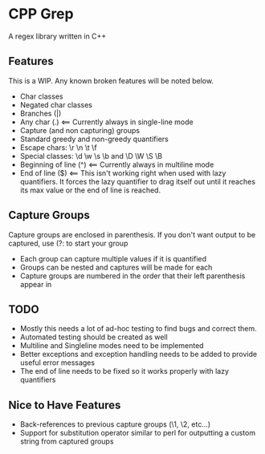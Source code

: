 # CPP Grep

A regex library written in C++


## Features

This is a WIP. Any known broken features will be noted below.

- Char classes
- Negated char classes
- Branches (|)
- Any char (.) <== Currently always in single-line mode
- Capture (and non capturing) groups
- Standard greedy and non-greedy quantifiers
- Escape chars: \r \n \t \f
- Special classes: \d \w \s \b and \D \W \S \B
- Beginning of line (^)	<== Currently always in multiline mode
- End of line ($) 		<== This isn't working right when used with lazy quantifiers. It forces the lazy quantifier to drag itself out until it reaches its max value or the end of line is reached.


## Capture Groups

Capture groups are enclosed in parenthesis. If you don't want output to be captured, use (?: to start your group

- Each group can capture multiple values if it is quantified
- Groups can be nested and captures will be made for each
- Capture groups are numbered in the order that their left parenthesis appear in


## TODO

- Mostly this needs a lot of ad-hoc testing to find bugs and correct them. 
- Automated testing should be created as well
- Multiline and Singleline modes need to be implemented
- Better exceptions and exception handling needs to be added to provide useful error messages
- The end of line needs to be fixed so it works properly with lazy quantifiers


## Nice to Have Features
- Back-references to previous capture groups (\1, \2, etc...)
- Support for substitution operator similar to perl for outputting a custom string from captured groups
